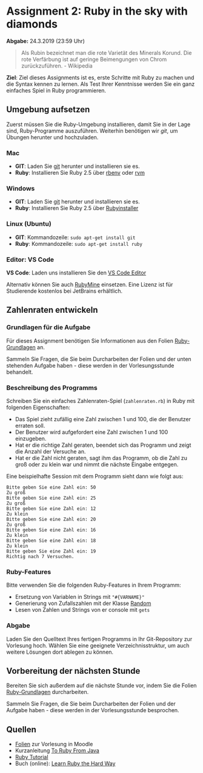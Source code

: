 # Assignment 2: Ruby in the sky with diamonds

**Abgabe:** 24.3.2019 (23:59 Uhr)

> Als Rubin bezeichnet man die rote Varietät des Minerals Korund. Die rote Verfärbung ist auf geringe Beimengungen von Chrom zurückzuführen. - Wikipedia

**Ziel**: Ziel dieses Assignments ist es, erste Schritte mit Ruby zu machen und die Syntax kennen zu lernen. Als Test Ihrer Kenntnisse werden Sie ein ganz einfaches Spiel in Ruby programmieren.


## Umgebung aufsetzen

Zuerst müssen Sie die Ruby-Umgebung installieren, damit Sie in der Lage sind, Ruby-Programme auszuführen. Weiterhin benötigen wir _git_, um Übungen herunter und hochzuladen.

### Mac

  * **GIT**: Laden Sie [git](https://git-scm.com/download/mac) herunter und installieren sie es.
  * **Ruby**: Installieren Sie Ruby 2.5 über [rbenv](https://github.com/rbenv/rbenv) oder [rvm](https://rvm.io)

### Windows

  * **GIT**: Laden Sie [git](https://git-scm.com/download/win) herunter und installieren sie es.
  * **Ruby**: Installieren Sie Ruby 2.5 über [Rubyinstaller](https://rubyinstaller.org)

### Linux (Ubuntu)

  * **GIT**: Kommandozeile: `sudo apt-get install git`
  * **Ruby**: Kommandozeile: `sudo apt-get install ruby`

### Editor: VS Code

**VS Code**: Laden uns installieren Sie den [VS Code Editor](https://code.visualstudio.com/Download)

Alternativ können Sie auch [RubyMine](https://www.jetbrains.com/ruby/) einsetzen. Eine Lizenz ist für Studierende kostenlos bei JetBrains erhältlich.


## Zahlenraten entwickeln

### Grundlagen für die Aufgabe

Für dieses Assignment benötigen Sie Informationen aus den Folien [Ruby-Grundlagen](https://smits-net.de/files/pr3/folien/pr3_01_ruby-basics-slides.pdf) an.

Sammeln Sie Fragen, die Sie beim Durcharbeiten der Folien und der unten stehenden Aufgabe haben - diese werden in der Vorlesungsstunde behandelt.

### Beschreibung des Programms

Schreiben Sie ein einfaches Zahlenraten-Spiel (`zahlenraten.rb`) in Ruby mit folgenden Eigenschaften:

  * Das Spiel zieht zufällig eine Zahl zwischen 1 und 100, die der Benutzer erraten soll.
  * Der Benutzer wird aufgefordert eine Zahl zwischen 1 und 100 einzugeben.
  * Hat er die richtige Zahl geraten, beendet sich das Programm und zeigt die Anzahl der Versuche an.
  * Hat er die Zahl nicht geraten, sagt ihm das Programm, ob die Zahl zu groß oder zu klein war und nimmt die nächste Eingabe entgegen.

Eine beispielhafte Session mit dem Programm sieht dann wie folgt aus:

```console
Bitte geben Sie eine Zahl ein: 50
Zu groß
Bitte geben Sie eine Zahl ein: 25
Zu groß
Bitte geben Sie eine Zahl ein: 12
Zu klein
Bitte geben Sie eine Zahl ein: 20
Zu groß
Bitte geben Sie eine Zahl ein: 16
Zu klein
Bitte geben Sie eine Zahl ein: 18
Zu klein
Bitte geben Sie eine Zahl ein: 19
Richtig nach 7 Versuchen.
```

### Ruby-Features

Bitte verwenden Sie die folgenden Ruby-Features in Ihrem Programm:

  * Ersetzung von Variablen in Strings mit `"#{VARNAME}"`
  * Generierung von Zufallszahlen mit der Klasse [Random](https://ruby-doc.org/core-2.5.1/Random.html)
  * Lesen von Zahlen und Strings von er console mit `gets`

### Abgabe

Laden Sie den Quelltext Ihres fertigen Programms in Ihr Git-Repository zur Vorlesung hoch. Wählen Sie eine geeignete Verzeichnisstruktur, um auch weitere Lösungen dort ablegen zu können.


## Vorbereitung der nächsten Stunde

Bereiten Sie sich außerdem auf die nächste Stunde vor, indem Sie die Folien [Ruby-Grundlagen](https://smits-net.de/files/pr3/folien/pr3_01_ruby-basics-slides.pdf) durcharbeiten.

Sammeln Sie Fragen, die Sie beim Durcharbeiten der Folien und der Aufgabe haben - diese werden in der Vorlesungsstunde besprochen.


## Quellen

  * [Folien](moodle.hs-mannheim.de/course/view.php?id=2294) zur Vorlesung in Moodle
  * Kurzanleitung [To Ruby From Java](https://www.ruby-lang.org/en/documentation/ruby-from-other-languages/to-ruby-from-java/)
  * [Ruby Tutorial](http://rubylearning.com/satishtalim/tutorial.html)
  * Buch (online): [Learn Ruby the Hard Way](https://learnrubythehardway.org/book/)
